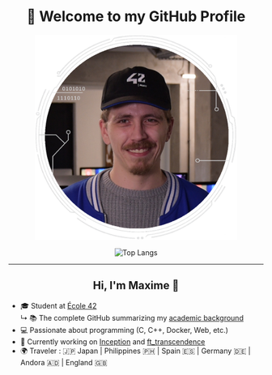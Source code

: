 <div>
    <h1 align="center">👋 Welcome to my GitHub Profile</h1>
    <p align="center">
    <a href="https://github.com/M2000-fr"><img src="mechard_42.png" alt="Maxime ECHARD" width="400"></a></p>
</div>

<p align="center">
  <img src="https://github-readme-stats-perso-phi.vercel.app/api/top-langs/?username=M2000-fr&layout=compact&theme=dark&include_orgs=true&role=OWNER,COLLABORATOR,ORGANIZATION_MEMBER&count_private=true" alt="Top Langs">
</p>

---

 <h2 align="center">Hi, I'm Maxime 👋</h2>

- 🎓 Student at [École 42](https://profile.intra.42.fr/users/mechard)  
  ↳ 📚 The complete GitHub summarizing my [academic background](https://github.com/Mechard-Organization/42_Paris)
- 💻 Passionate about programming (C, C++, Docker, Web, etc.)
- 🚀 Currently working on [Inception](https://github.com/Mechard-Organization/Projects/tree/main/In_progress/Inception) and [ft_transcendence](https://github.com/Mechard-Organization/Ft_transcendence/tree/main)
- 🌍 Traveler : 🇯🇵 Japan | Philippines 🇵🇭 | Spain 🇪🇸 | Germany 🇩🇪 | Andora 🇦🇩 | England 🇬🇧
